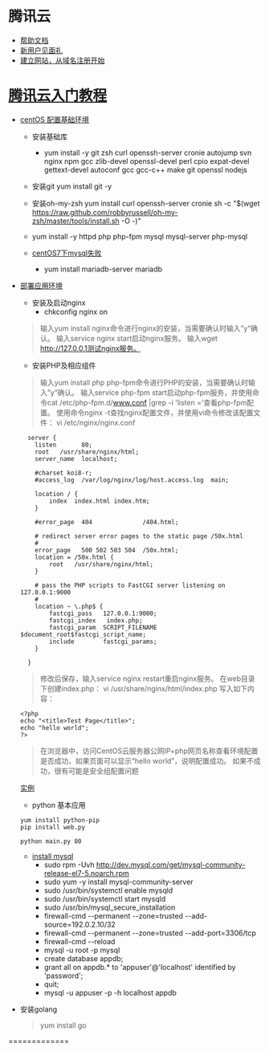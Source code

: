 
# 腾讯云
  * [帮助文档](https://www.qcloud.com/document/product/213/2936)
  * [新用户见面礼](https://www.qcloud.com/act/newuser)
  * [建立网站，从域名注册开始](https://dnspod.qcloud.com/?from=finishReg)

# [腾讯云入门教程](http://bbs.qcloud.com/forum.php?mod=viewthread&utm_campaign=ZhanNeiXin&tid=2387&extra=page=1)
  * [centOS 配置基础环境](http://bbs.qcloud.com/thread-1316-1-1.html)
    * 安装基础库
      - yum install -y git zsh curl openssh-server cronie autojump svn nginx npm gcc zlib-devel openssl-devel perl cpio expat-devel gettext-devel autoconf gcc gcc-c++ make git openssl nodejs

    * 安装git
      yum install git -y
    * 安装oh-my-zsh
      yum install curl openssh-server cronie
      sh -c "$(wget https://raw.github.com/robbyrussell/oh-my-zsh/master/tools/install.sh -O -)"
    * yum install -y httpd php php-fpm mysql mysql-server php-mysql
    * [centOS7下mysql失败](http://www.cnblogs.com/starof/p/4680083.html)
      * yum install mariadb-server mariadb

  * [部署应用环境](https://www.qcloud.com/document/product/213/2975)
    * 安装及启动nginx
      - chkconfig nginx on

    > 输入yum install nginx命令进行nginx的安装，当需要确认时输入”y“确认。
      输入service nginx start启动nginx服务。
      输入wget http://127.0.0.1测试nginx服务。

    * 安装PHP及相应组件

    > 输入yum install php php-fpm命令进行PHP的安装，当需要确认时输入”y“确认。
      输入service php-fpm start启动php-fpm服务，并使用命令cat /etc/php-fpm.d/www.conf |grep -i 'listen ='查看php-fpm配置。
      使用命令nginx -t查找nginx配置文件，并使用vi命令修改该配置文件：
      vi /etc/nginx/nginx.conf

      ```
        server {
          listen       80;
          root   /usr/share/nginx/html;
          server_name  localhost;

          #charset koi8-r;
          #access_log  /var/log/nginx/log/host.access.log  main;

          location / {
              index  index.html index.htm;
          }

          #error_page  404              /404.html;

          # redirect server error pages to the static page /50x.html
          #
          error_page   500 502 503 504  /50x.html;
          location = /50x.html {
              root   /usr/share/nginx/html;
          }

          # pass the PHP scripts to FastCGI server listening on 127.0.0.1:9000
          #
          location ~ \.php$ {
              fastcgi_pass   127.0.0.1:9000;
              fastcgi_index   index.php;
              fastcgi_param  SCRIPT_FILENAME  $document_root$fastcgi_script_name;
              include        fastcgi_params;
          }

        }

      ```

    > 修改后保存，输入service nginx restart重启nginx服务。
      在web目录下创建index.php：
      vi /usr/share/nginx/html/index.php
      写入如下内容：

      ```
      <?php
      echo "<title>Test Page</title>";
      echo "hello world";
      ?>
      ```

    > 在浏览器中，访问CentOS云服务器公网IP+php网页名称查看环境配置是否成功，如果页面可以显示“hello world”，说明配置成功。
    如果不成功，很有可能是安全组配置问题

    [实例](http://zajitangzhai.me/index.php)

    * python 基本应用
    ```
    yum install python-pip
    pip install web.py

    python main.py 80
    ```

    * [install mysql](https://devops.profitbricks.com/tutorials/install-mysql-on-centos-7/)
      - sudo rpm -Uvh http://dev.mysql.com/get/mysql-community-release-el7-5.noarch.rpm
      - sudo yum -y install mysql-community-server
      - sudo /usr/bin/systemctl enable mysqld
      - sudo /usr/bin/systemctl start mysqld
      - sudo /usr/bin/mysql_secure_installation
      - firewall-cmd --permanent --zone=trusted --add-source=192.0.2.10/32
      - firewall-cmd --permanent --zone=trusted --add-port=3306/tcp
      - firewall-cmd  --reload
      - mysql -u root -p mysql
      - create database appdb;
      - grant all on appdb.* to 'appuser'@'localhost' identified by 'password';
      - quit;
      - mysql -u appuser -p -h localhost appdb






















  * 安装golang
    > yum install go































=============
